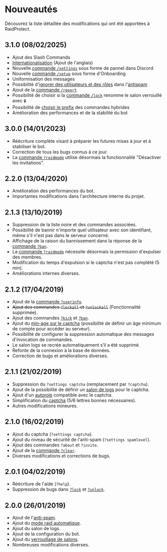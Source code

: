 # Nouveautés

Découvrez la liste détaillée des modifications qui ont été apportées à RaidProtect.

## 3.1.0 (08/02/2025)

- Ajout des Slash Commands
- [Internationalisation](./language.md) (Ajout de l'anglais)
- Nouvelle [commande `/settings`](./setup.md#settings) sous forme de pannel dans Discord
- Nouvelle [commande `/setup`](./setup.md#install) sous forme d'Onboarding
- Uniformisation des messages
- Possibilité d'[ignorer des utilisateurs et des rôles](./features/anti-spam.md#ignore) dans l'[antispam](./features/anti-spam.md)
- Ajout de la [commande `/report`](./features/reports.md)
- Possibilité de choisir si la [commande `/lock`](./features/channel-lock.md) renomme le salon verrouillé avec `🔒`
- Possibilité de [choisir le prefix](./features/utilities.md#prefix) des commandes hybrides
- Amélioration des performances et de la stabilité du bot

## 3.0.0 (14/01/2023)

- Réécriture complète visant à préparer les futures mises à jour et à stabiliser le bot.
- Correction de tous les bugs connus à ce jour.
- La [commande `?raidmode`](./features/raid-mode.md) utilise désormais la fonctionnalité "Désactiver les invitations".

## 2.2.0 (13/04/2020)

- Amélioration des performances du bot.
- Importantes modifications dans l'architecture interne du projet.

## 2.1.3 (13/10/2019)

- Suppression de la liste noire et des commandes associées.
- Possibilité de bannir n'importe quel utilisateur avec son identifiant, même s'il n'est pas dans le serveur concerné.
- Affichage de la raison du bannissement dans la réponse de la [commande `?ban`](./features/moderation.md#ban).
- La [commande `?raidmode`](./features/raid-mode.md) nécessite désormais la permission d'expulser des membres.
- Modification du temps d'expulsion si le captcha n'est pas complété (5 min).
- Améliorations internes diverses.

## 2.1.2 (17/04/2019)

- Ajout de la [commande `?userinfo`](./features/utilities.md#userinfo).
- ~~Ajout des commandes `?lockall` et `?unlockall`~~ (Fonctionnalité supprimée).
- Ajout des commandes [`?kick`](./features/moderation.md#kick) et [`?ban`](./features/moderation.md#ban).
- Ajout du [min-age sur le captcha](./features/captcha.md#minage) (possibilité de définir un âge minimum de compte pour accéder au serveur).
- Possibilité de configurer la suppression automatique des messages d'invocation de commandes.
- Le salon logs se recrée automatiquement s’il a été supprimé.
- Refonte de la connexion à la base de données.
- Correction de bugs et améliorations diverses.

## 2.1.1 (21/02/2019)

- Suppression du `?settings captcha` (remplacement par `?captcha`).
- Ajout de la possibilité de définir un [salon de logs](./features/captcha.md#logs) pour le captcha.
- Ajout d'un [autorole](./features/captcha.md#autorole) compatible avec le captcha.
- Simplification du [captcha](./features/captcha.md) (5/6 lettres bonnes nécessaires).
- Autres modifications mineures.

## 2.1.0 (16/02/2019)

- Ajout du captcha (`?settings captcha`).
- Ajout du niveau de sécurité de l'anti-spam (`?settings spamlevel`).
- Ajout des commandes `?about` et `?invite`.
- Ajout de la [commande `?clear`](./features/utilities.md#clear).
- Diverses modifications et corrections de bugs.

## 2.0.1 (04/02/2019)

- Réécriture de l'aide (`?help`).
- Suppression de bugs dans [`?lock`](./features/channel-lock.md#lock) et [`?unlock`](./features/channel-lock.md#unlock).

## 2.0.0 (26/01/2019)

- Ajout de l'[anti-spam](./features/anti-spam.md).
- Ajout du [mode raid automatique](./features/raid-mode.md#autoraidmode).
- Ajout du salon de logs.
- Ajout de la configuration du bot.
- Ajout du [verrouillage de salons](./features/channel-lock.md).
- Nombreuses modifications diverses.